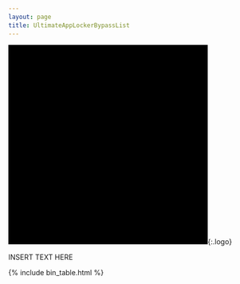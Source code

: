 ```yaml
---
layout: page
title: UltimateAppLockerBypassList
---
```


![logo](/assets/logo.png){:.logo}

INSERT TEXT HERE

{% include bin_table.html %}
